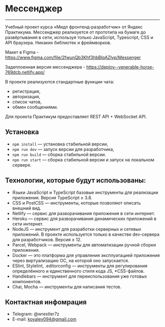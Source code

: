 # Мессенджер

---

Учебный проект курса «Мидл фронтенд-разработчик» от Яндекс Практикума.
Мессенджер реализуется от прототипа на бумаге до развёртывания в сети, используя только JavaScript, Typescript, CSS и API браузера. Никаких библиотек и фреймворков.

Макет в Figma - https://www.figma.com/file/2fwunQb3Khf3hbBlqAZlyp/Messenger

Задеплоенная версия мессенджера - https://deploy--venerable-horse-769dcb.netlify.app/

В проекте реализуются стандартные функции чата:
- регистрация,
- авторизация,
- список чатов,
- обмен сообщениями.

Для проекта Практикум предоставляет REST API + WebSocket API.

## Установка

- `npm install` — установка стабильной версии,
- `npm run dev` — запуск версии для разработчика,
- `npm run build` — сборка стабильной версии.
- `npm run start` — сборка стабильной версии и запуск на локальном сервере.

## Технологии, которые будут использованы:

- Языки JavaScript и TypeScript базовые инструменты для реализации приложения. Версия TypeScript ≥ 3.8.
- CSS и PostCSS — инструменты, которые позволяют описать внешний вид.
- Netlify — сервис для разворачивания приложения в сети интернет.
- Heroku — сервис для разворачивания динамических приложений в сети интернет.
- NodeJS — инструмент для разработки серверных и сетевых приложений. В проекте используется только в качестве dev-сервера для разработчиков. Версия ≥ 12.
- Parcel, Webpack — инструменты для автоматизации ручной сборки приложения.
- Docker — это платформа для управления эксплуатацией приложения через виртуализацию ОС, на которой оно запускается.
- ESlint, Stylelint, .editorconfig — инструменты для регулирования определённого и единственного стиля кода JS, *CSS-файлов.
- Handlebars — инструмент для переиспользования уже готовых компонентов.
- Chai, Mocha — инструменты для написания тестов.

## Контактная инфомрация

- Telegram: @wrestler7z
- E-mail: kovalev094@gmail.com
